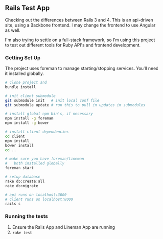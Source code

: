 ## Rails Test App

Checking out the differences between Rails 3 and 4.  This is an
api-driven site, using a Backbone frontend.  I may change the
frontend to use Angular as well.

I'm also trying to settle on a full-stack framework, so I'm using this
project to test out different tools for Ruby API's and frontend
development.

### Getting Set Up

The project uses foreman to manage starting/stopping services.  You'll
need it installed globally.

```bash
# clone project and
bundle install

# init client submodule
git submodule init   # init local conf file
git submodule update # run this to pull in updates in submodules

# install global npm bin's, if necessary
npm install -g foreman
npm install -g bower

# install client dependencies
cd client
npm install
bower install
cd ..

# make sure you have foreman/lineman
#   both installed globally
foreman start

# setup database
rake db:create:all
rake db:migrate

# api runs on localhost:3000
# client runs on localhost:8000
rails s

```

### Running the tests

1. Ensure the Rails App and Lineman App are running
1. `rake test`

